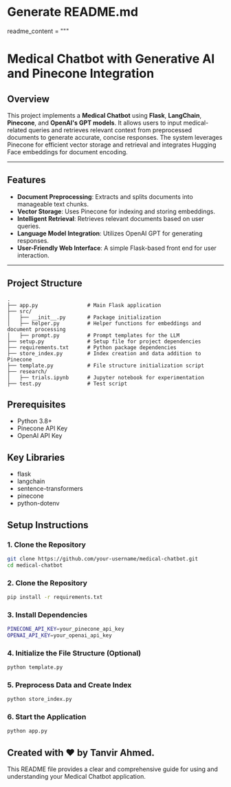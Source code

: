 # Generate README.md
readme_content = """
# Medical Chatbot with Generative AI and Pinecone Integration

## Overview

This project implements a **Medical Chatbot** using **Flask**, **LangChain**, **Pinecone**, and **OpenAI's GPT models**. It allows users to input medical-related queries and retrieves relevant context from preprocessed documents to generate accurate, concise responses. The system leverages Pinecone for efficient vector storage and retrieval and integrates Hugging Face embeddings for document encoding.

---

## Features

- **Document Preprocessing**: Extracts and splits documents into manageable text chunks.
- **Vector Storage**: Uses Pinecone for indexing and storing embeddings.
- **Intelligent Retrieval**: Retrieves relevant documents based on user queries.
- **Language Model Integration**: Utilizes OpenAI GPT for generating responses.
- **User-Friendly Web Interface**: A simple Flask-based front end for user interaction.

---

## Project Structure

```plaintext
.
├── app.py                # Main Flask application
├── src/
│   ├── __init__.py       # Package initialization
│   ├── helper.py         # Helper functions for embeddings and document processing
│   ├── prompt.py         # Prompt templates for the LLM
├── setup.py              # Setup file for project dependencies
├── requirements.txt      # Python package dependencies
├── store_index.py        # Index creation and data addition to Pinecone
├── template.py           # File structure initialization script
├── research/
│   ├── trials.ipynb      # Jupyter notebook for experimentation
├── test.py               # Test script
```

## Prerequisites
- Python 3.8+
- Pinecone API Key
- OpenAI API Key

## Key Libraries
- flask
- langchain
- sentence-transformers
- pinecone
- python-dotenv

## Setup Instructions
### 1. Clone the Repository
```bash
git clone https://github.com/your-username/medical-chatbot.git
cd medical-chatbot
```
### 2. Clone the Repository
```bash
pip install -r requirements.txt
```
### 3. Install Dependencies
```bash
PINECONE_API_KEY=your_pinecone_api_key
OPENAI_API_KEY=your_openai_api_key
```
### 4. Initialize the File Structure (Optional)
```bash
python template.py
```
### 5. Preprocess Data and Create Index
```bash
python store_index.py
```
### 6. Start the Application
```bash
python app.py
```

## Created with ❤️ by Tanvir Ahmed.
This README file provides a clear and comprehensive guide for using and understanding your Medical Chatbot application. 
